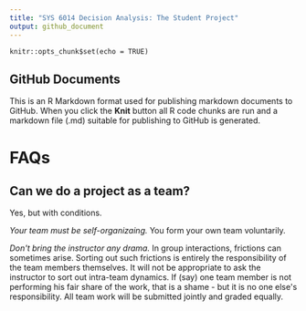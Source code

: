 ```yaml
---
title: "SYS 6014 Decision Analysis: The Student Project"
output: github_document
---
```


```{r setup, include=FALSE}
knitr::opts_chunk$set(echo = TRUE)
```

## GitHub Documents

This is an R Markdown format used for publishing markdown documents to GitHub. When you click the **Knit** button all R code chunks are run and a markdown file (.md) suitable for publishing to GitHub is generated.


# FAQs

## Can we do a project as a team?

Yes, but with conditions. 

*Your team must be self-organizaing.* You form your own team voluntarily.

*Don't bring the instructor any drama.* In group interactions, frictions can sometimes arise. Sorting out such frictions is entirely the responsibility of the team members themselves. It will not be appropriate to ask the instructor to sort out intra-team dynamics. If (say) one team member is not performing his fair share of the work, that is a shame - but it is no one else's responsibility. All team work will be submitted jointly and graded equally.